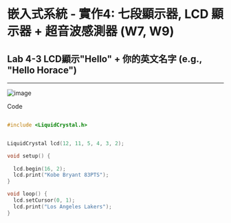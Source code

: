 #   嵌入式系統 - 實作4: 七段顯示器, LCD 顯示器 + 超音波感測器 (W7, W9)

##   Lab 4-3 LCD顯示"Hello" + 你的英文名字 (e.g., "Hello Horace")

---

![image](https://user-images.githubusercontent.com/63353432/137610861-f5211e11-29f9-432f-ab64-3bd1e6651aec.png)

Code
````C

#include <LiquidCrystal.h>


LiquidCrystal lcd(12, 11, 5, 4, 3, 2);

void setup() {
  
  lcd.begin(16, 2);
  lcd.print("Kobe Bryant 83PTS");
}

void loop() {
  lcd.setCursor(0, 1);
  lcd.print("Los Angeles Lakers");
}
 
````

